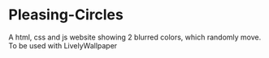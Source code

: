 # Pleasing-Circles
A html, css and js website showing 2 blurred colors, which randomly move. To be used with LivelyWallpaper
